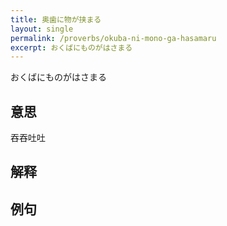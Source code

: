 ```yaml
---
title: 奥歯に物が挟まる
layout: single
permalink: /proverbs/okuba-ni-mono-ga-hasamaru
excerpt: おくばにものがはさまる
---
```


おくばにものがはさまる

## 意思

吞吞吐吐

## 解释

## 例句


